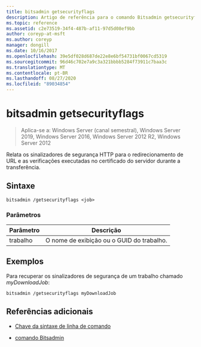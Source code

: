 ```yaml
---
title: bitsadmin getsecurityflags
description: Artigo de referência para o comando Bitsadmin getsecurityflags, que relata os sinalizadores de segurança HTTP para o redirecionamento de URL e as verificações executadas no certificado do servidor durante a transferência.
ms.topic: reference
ms.assetid: c2e73519-34f4-487b-af11-97d5d08ef9bb
author: coreyp-at-msft
ms.author: coreyp
manager: dongill
ms.date: 10/16/2017
ms.openlocfilehash: 39e5df028d687de22e8e6bf54731bf0067cd5319
ms.sourcegitcommit: 96d46c702e7a9c3a321bbbb5284f73911c7baa3c
ms.translationtype: MT
ms.contentlocale: pt-BR
ms.lasthandoff: 08/27/2020
ms.locfileid: "89034854"
---
```

# <a name="bitsadmin-getsecurityflags"></a>bitsadmin getsecurityflags

> Aplica-se a: Windows Server (canal semestral), Windows Server 2019, Windows Server 2016, Windows Server 2012 R2, Windows Server 2012

Relata os sinalizadores de segurança HTTP para o redirecionamento de URL e as verificações executadas no certificado do servidor durante a transferência.

## <a name="syntax"></a>Sintaxe

```
bitsadmin /getsecurityflags <job>
```

### <a name="parameters"></a>Parâmetros

| Parâmetro | Descrição |
| -------------- | -------------- |
| trabalho | O nome de exibição ou o GUID do trabalho. |

## <a name="examples"></a>Exemplos

Para recuperar os sinalizadores de segurança de um trabalho chamado *myDownloadJob*:

```
bitsadmin /getsecurityflags myDownloadJob
```

## <a name="additional-references"></a>Referências adicionais

- [Chave da sintaxe de linha de comando](command-line-syntax-key.md)

- [comando Bitsadmin](bitsadmin.md)
